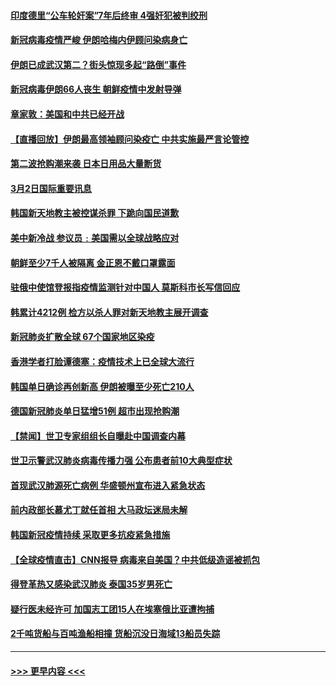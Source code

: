 #### [印度德里“公车轮奸案”7年后终审 4强奸犯被判绞刑](../pages/prog202/a102790103.md?t=03030602) 
#### [新冠病毒疫情严峻 伊朗哈梅内伊顾问染病身亡](../pages/prog202/a102790109.md?t=03030602) 
#### [伊朗已成武汉第二？街头惊现多起“路倒”事件](../pages/prog202/a102790042.md?t=03030602) 
#### [新冠病毒伊朗66人丧生 朝鲜疫情中发射导弹](../pages/prog202/a102790003.md?t=03030602) 
#### [章家敦：美国和中共已经开战](../pages/prog202/a102789996.md?t=03030602) 
#### [【直播回放】伊朗最高领袖顾问染疫亡 中共实施最严言论管控](../pages/prog202/a102789787.md?t=03030602) 
#### [第二波抢购潮来袭 日本日用品大量断货](../pages/prog202/a102789758.md?t=03030602) 
#### [3月2日国际重要讯息](../pages/prog202/a102789755.md?t=03030602) 
#### [韩国新天地教主被控谋杀罪 下跪向国民道歉](../pages/prog202/a102789711.md?t=03030602) 
#### [美中新冷战  参议员﹕美国需以全球战略应对](../pages/prog202/a102789764.md?t=03030602) 
#### [朝鲜至少7千人被隔离 金正恩不戴口罩露面](../pages/prog202/a102789690.md?t=03030602) 
#### [驻俄中使馆登报指疫情监测针对中国人 莫斯科市长写信回应](../pages/prog202/a102789539.md?t=03030602) 
#### [韩累计4212例 检方以杀人罪对新天地教主展开调查](../pages/prog202/a102789506.md?t=03030602) 
#### [新冠肺炎扩散全球 67个国家地区染疫](../pages/prog202/a102789431.md?t=03030602) 
#### [香港学者打脸谭德塞：疫情技术上已全球大流行](../pages/prog202/a102789379.md?t=03030602) 
#### [韩国单日确诊再创新高  伊朗被曝至少死亡210人](../pages/prog202/a102789359.md?t=03030602) 
#### [德国新冠肺炎单日猛增51例 超市出现抢购潮](../pages/prog202/a102789347.md?t=03030602) 
#### [【禁闻】世卫专家组组长自曝赴中国调查内幕](../pages/prog202/a102789368.md?t=03030602) 
#### [世卫示警武汉肺炎病毒传播力强 公布患者前10大典型症状](../pages/prog202/a102789301.md?t=03030602) 
#### [首现武汉肺源死亡病例 华盛顿州宣布进入紧急状态](../pages/prog202/a102789291.md?t=03030602) 
#### [前内政部长慕尤丁就任首相 大马政坛迷局未解](../pages/prog202/a102789269.md?t=03030602) 
#### [韩国新冠疫情持续 采取更多抗疫紧急措施](../pages/prog202/a102789266.md?t=03030602) 
#### [【全球疫情直击】CNN报导 病毒来自美国？中共低级造谣被抓包](../pages/prog202/a102789223.md?t=03030602) 
#### [得登革热又感染武汉肺炎 泰国35岁男死亡](../pages/prog202/a102789200.md?t=03030602) 
#### [疑行医未经许可  加国志工团15人在埃塞俄比亚遭拘捕](../pages/prog202/a102789152.md?t=03030602) 
#### [2千吨货船与百吨渔船相撞 货船沉没日海域13船员失踪](../pages/prog202/a102789137.md?t=03030602) 

----
#### [ >>> 更早内容 <<< ](../indexes/prog202-earlier.md)
